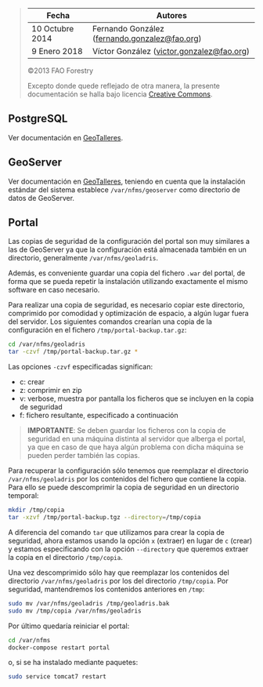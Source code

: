 > | Fecha           | Autores                                         |
> |-----------------|-------------------------------------------------|
> | 10 Octubre 2014 | Fernando González (<fernando.gonzalez@fao.org>) |
> | 9  Enero 2018   | Víctor González (<victor.gonzalez@fao.org>)     |
>
> ©2013 FAO Forestry
>
> Excepto donde quede reflejado de otra manera, la presente documentación se halla bajo licencia [Creative Commons](http://creativecommons.org/licenses/by-sa/3.0/deed.es).

## PostgreSQL

Ver documentación en [GeoTalleres](https://geotalleres.readthedocs.io/es/latest/postgresql/postgresql.html#creacion-de-copias-de-seguridad).

## GeoServer

Ver documentación en [GeoTalleres](https://geotalleres.readthedocs.io/es/latest/geoserver-backup/geoserver_backup.html), teniendo en cuenta que la instalación estándar del sistema establece ``/var/nfms/geoserver`` como directorio de datos de GeoServer.

## Portal

Las copias de seguridad de la configuración del portal son muy similares a las de GeoServer ya que la configuración está almacenada también en un directorio, generalmente `/var/nfms/geoladris`.

Además, es conveniente guardar una copia del fichero `.war` del portal, de forma que se pueda repetir la instalación utilizando exactamente el mismo software en caso necesario.


Para realizar una copia de seguridad, es necesario copiar este directorio, comprimido por comodidad y optimización de espacio, a algún lugar fuera del servidor. Los siguientes comandos crearían una copia de la configuración en el fichero `/tmp/portal-backup.tar.gz`:

```bash
cd /var/nfms/geoladris
tar -czvf /tmp/portal-backup.tar.gz *
```

Las opciones ``-czvf`` especificadas significan:

* c: crear
* z: comprimir en zip
* v: verbose, muestra por pantalla los ficheros que se incluyen en la copia de seguridad
* f: fichero resultante, especificado a continuación

> **IMPORTANTE**: Se deben guardar los ficheros con la copia de seguridad en una máquina distinta al servidor que alberga el portal, ya que en caso de que haya algún problema con dicha máquina se pueden perder también las copias.

Para recuperar la configuración sólo tenemos que reemplazar el directorio `/var/nfms/geoladris` por los contenidos del fichero que contiene la copia. Para ello se puede descomprimir la copia de seguridad en un directorio temporal:

```bash
mkdir /tmp/copia
tar -xzvf /tmp/portal-backup.tgz --directory=/tmp/copia
```

A diferencia del comando `tar` que utilizamos para crear la copia de seguridad, ahora estamos usando la opción `x` (extraer) en lugar de `c` (crear) y estamos especificando con la opción `--directory` que queremos extraer la copia en el directorio `/tmp/copia`.

Una vez descomprimido sólo hay que reemplazar los contenidos del directorio `/var/nfms/geoladris` por los del directorio `/tmp/copia`. Por seguridad, mantendremos los contenidos anteriores en `/tmp`:

```bash
sudo mv /var/nfms/geoladris /tmp/geoladris.bak
sudo mv /tmp/copia /var/nfms/geoladris
```

Por último quedaría reiniciar el portal:

```bash
cd /var/nfms
docker-compose restart portal
```

o, si se ha instalado mediante paquetes:

```bash
sudo service tomcat7 restart
```

